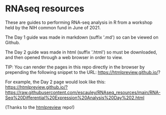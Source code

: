# RNAseq resources

These are guides to performing RNA-seq analysis in R from a workshop held by the NIH common fund in June of 2021. 

The Day 1 guide was made in markdown (suffix '.md') so can be viewed on Github.

The Day 2 guide was made in html (suffix '.html') so must be downloaded, and then opened through a web browser in order to view. 

TIP:
You can render the pages in this repo directly in the browser by prepending the following snippet to the URL:
https://htmlpreview.github.io/?

For example, the Day 2 page would look like this:
https://htmlpreview.github.io/?https://raw.githubusercontent.com/escauley/RNAseq_resources/main/RNA-Seq%20Differential%20Expression%20Analysis%20Day%202.html

(Thanks to the [htmlpreview](https://github.com/htmlpreview/htmlpreview.github.com) repo!)
